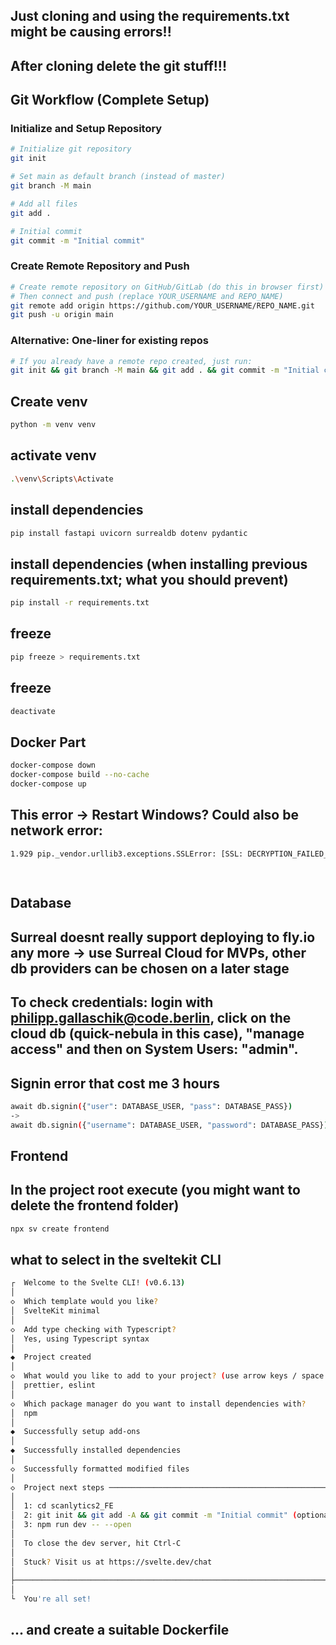 ## Just cloning and using the requirements.txt might be causing errors!!
## After cloning delete the git stuff!!!

## Git Workflow (Complete Setup)

### Initialize and Setup Repository
```bash
# Initialize git repository
git init

# Set main as default branch (instead of master)
git branch -M main

# Add all files
git add .

# Initial commit
git commit -m "Initial commit"
```

### Create Remote Repository and Push
```bash
# Create remote repository on GitHub/GitLab (do this in browser first)
# Then connect and push (replace YOUR_USERNAME and REPO_NAME)
git remote add origin https://github.com/YOUR_USERNAME/REPO_NAME.git
git push -u origin main
```

### Alternative: One-liner for existing repos
```bash
# If you already have a remote repo created, just run:
git init && git branch -M main && git add . && git commit -m "Initial commit" && git remote add origin https://github.com/YOUR_USERNAME/REPO_NAME.git && git push -u origin main
```


## Create venv
```bash
python -m venv venv
```

## activate venv
```bash
.\venv\Scripts\Activate
```

## install dependencies
```bash
pip install fastapi uvicorn surrealdb dotenv pydantic
```

## install dependencies (when installing previous requirements.txt; what you should prevent)
```bash
pip install -r requirements.txt
```

## freeze 
```bash
pip freeze > requirements.txt
```


## freeze 
```bash
deactivate
```




## Docker Part

```bash
docker-compose down
docker-compose build --no-cache
docker-compose up
```

## This error -> Restart Windows? Could also be network error:
```bash
1.929 pip._vendor.urllib3.exceptions.SSLError: [SSL: DECRYPTION_FAILED_OR_BAD_RECORD_MAC] decryption failed or bad record mac (_ssl.c:2590)
```

## 
```bash

```


## Database


## Surreal doesnt really support deploying to fly.io any more -> use Surreal Cloud for MVPs, other db providers can be chosen on a later stage

## To check credentials: login with philipp.gallaschik@code.berlin, click on the cloud db (quick-nebula in this case), "manage access" and then on System Users: "admin". 



## Signin error that cost me 3 hours
```bash
await db.signin({"user": DATABASE_USER, "pass": DATABASE_PASS})
->
await db.signin({"username": DATABASE_USER, "password": DATABASE_PASS})
```


## Frontend

## In the project root execute (you might want to delete the frontend folder)
```bash
npx sv create frontend
```

## what to select in the sveltekit CLI
```bash
┌  Welcome to the Svelte CLI! (v0.6.13)
│
◇  Which template would you like?
│  SvelteKit minimal
│
◇  Add type checking with Typescript?
│  Yes, using Typescript syntax
│
◆  Project created
│
◇  What would you like to add to your project? (use arrow keys / space bar)
│  prettier, eslint
│
◇  Which package manager do you want to install dependencies with?
│  npm
│
◆  Successfully setup add-ons
│
◆  Successfully installed dependencies
│
◇  Successfully formatted modified files
│
◇  Project next steps ─────────────────────────────────────────────────────╮
│                                                                      	│
│  1: cd scanlytics2_FE                                                	│
│  2: git init && git add -A && git commit -m "Initial commit" (optional)  │
│  3: npm run dev -- --open                                            	│
│                                                                      	│
│  To close the dev server, hit Ctrl-C                                 	│
│                                                                      	│
│  Stuck? Visit us at https://svelte.dev/chat                          	│
│                                                                      	│
├──────────────────────────────────────────────────────────────────────────╯
│
└  You're all set!
```

## ... and create a suitable Dockerfile




